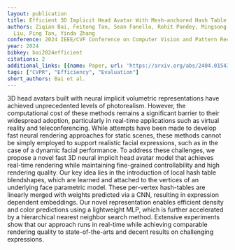 ```yaml
---
layout: publication
title: Efficient 3D Implicit Head Avatar With Mesh-anchored Hash Table Blendshapes
authors: Ziqian Bai, Feitong Tan, Sean Fanello, Rohit Pandey, Mingsong Dou, Shichen
  Liu, Ping Tan, Yinda Zhang
conference: 2024 IEEE/CVF Conference on Computer Vision and Pattern Recognition (CVPR)
year: 2024
bibkey: bai2024efficient
citations: 2
additional_links: [{name: Paper, url: 'https://arxiv.org/abs/2404.01543'}]
tags: ["CVPR", "Efficiency", "Evaluation"]
short_authors: Bai et al.
---
```

3D head avatars built with neural implicit volumetric representations have
achieved unprecedented levels of photorealism. However, the computational cost
of these methods remains a significant barrier to their widespread adoption,
particularly in real-time applications such as virtual reality and
teleconferencing. While attempts have been made to develop fast neural
rendering approaches for static scenes, these methods cannot be simply employed
to support realistic facial expressions, such as in the case of a dynamic
facial performance. To address these challenges, we propose a novel fast 3D
neural implicit head avatar model that achieves real-time rendering while
maintaining fine-grained controllability and high rendering quality. Our key
idea lies in the introduction of local hash table blendshapes, which are
learned and attached to the vertices of an underlying face parametric model.
These per-vertex hash-tables are linearly merged with weights predicted via a
CNN, resulting in expression dependent embeddings. Our novel representation
enables efficient density and color predictions using a lightweight MLP, which
is further accelerated by a hierarchical nearest neighbor search method.
Extensive experiments show that our approach runs in real-time while achieving
comparable rendering quality to state-of-the-arts and decent results on
challenging expressions.